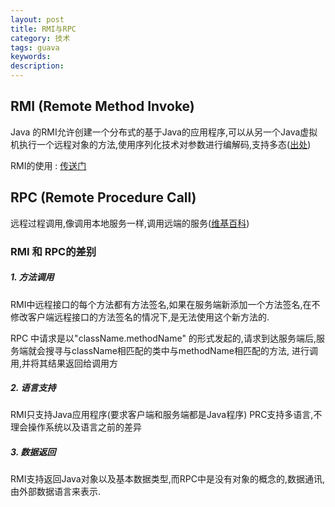 ```yaml
---
layout: post
title: RMI与RPC
category: 技术
tags: guava
keywords:
description:
---
```


## RMI (Remote Method Invoke)

Java 的RMI允许创建一个分布式的基于Java的应用程序,可以从另一个Java虚拟机执行一个远程对象的方法,使用序列化技术对参数进行编解码,支持多态([出处](http://docs.oracle.com/javase/6/docs/technotes/guides/rmi/index.html))

RMI的使用 : [传送门](http://docs.oracle.com/javase/6/docs/technotes/guides/rmi/hello/hello-world.html)

## RPC (Remote Procedure Call)
远程过程调用,像调用本地服务一样,调用远端的服务([维基百科](https://en.wikipedia.org/wiki/Remote_procedure_call))

### RMI 和 RPC的差别

##### 1.  方法调用
  RMI中远程接口的每个方法都有方法签名,如果在服务端新添加一个方法签名,在不修改客户端远程接口的方法签名的情况下,是无法使用这个新方法的.

RPC 中请求是以"className.methodName" 的形式发起的,请求到达服务端后,服务端就会搜寻与className相匹配的类中与methodName相匹配的方法, 进行调用,并将其结果返回给调用方  

##### 2. 语言支持
RMI只支持Java应用程序(要求客户端和服务端都是Java程序)
PRC支持多语言,不理会操作系统以及语言之前的差异

##### 3. 数据返回
RMI支持返回Java对象以及基本数据类型,而RPC中是没有对象的概念的,数据通讯,由外部数据语言来表示.
